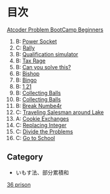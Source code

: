 # 目次

[Atcoder Problem BootCamp Beginners](https://kenkoooo.com/atcoder/#/training/Boot%20camp%20for%20Beginners)

1. B: [Power Socket](01powersocket/power_socket.go)
2. C: [Rally](rally/rally.go)
3. B: [Qualification simulator](qualificationsimulator/qualification_simulator.go)
4. B: [Tax Rage](taxrate/tax_rate.go)
5. B: [Can you solve this?](https://atcoder.jp/contests/abc121/tasks/abc121_b)
6. B: [Bishop](06bishop/bishop.go)
7. B: [Bingo](07bingo/bingo.go)
8. B: [1 21](08onetwoone/onetwoone.go)
9. B: [Collecting Balls](09collectingballs/collectingballs.go)
10. B: [Collecting Balls](10cardgamefortwo/cardgamefortwo.go)
11. B: [Break Numbe4r](11breaknumber/breaknumber.go)
12. C: [Traveling Salesman around Lake](12travelingsalesmanaroundlake/travelingsalesmanaroundlake.go)
13. A: [Cookie Exchanges](13cookieexchanges/cookieexchanges.go)
14. C: [Replacing Integer](14replacinginteger/replacinginteger.go)
15. C: [Divide the Problems](15dividetheproblems/dividetheproblems.go)
16. C: [Go to School](16gotoschool/gotoschool.go)


## Category

- いもす法、部分累積和

[36 prison](./36prison/prison.go)
